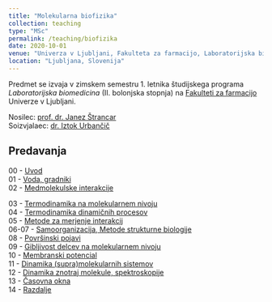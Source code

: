 ```yaml
---
title: "Molekularna biofizika"
collection: teaching
type: "MSc"
permalink: /teaching/biofizika
date: 2020-10-01
venue: "Univerza v Ljubljani, Fakulteta za farmacijo, Laboratorijska biomedicina"
location: "Ljubljana, Slovenija"
---
```


Predmet se izvaja v zimskem semestru 1. letnika študijskega programa *Laboratorijska biomedicina* (II. bolonjska stopnja) na [Fakulteti za farmacijo](http://www.ffa.uni-lj.si) Univerze v Ljubljani.  

Nosilec: [prof. dr. Janez Štrancar](/team/StrancarJanez)  
Soizvjalaec: [dr. Iztok Urbančič](/team/UrbancicIztok)

Predavanja
----
00 - [Uvod](/files/teaching/biofizika/2021/00_uvod.pdf)  
01 - [Voda, gradniki](/files/teaching/biofizika/2021/01_voda-gradniki.pdf)  
02 - [Medmolekulske interakcije](/files/teaching/biofizika/2021/02_interakcije.pdf)  
<!-- 01 - [Uvod, voda, gradniki](/files/teaching/biofizika/2020/01-MolBiof-UVOD_voda_gradniki.pdf)  
02 - [Medmolekulske interakcije](/files/teaching/biofizika/2020/02-MolBiof-MedMolInterakcije.pdf)   -->
03 - [Termodinamika na molekularnem nivoju](/files/teaching/biofizika/2020/03-MolBiof-Termodinamika.pdf)  
04 - [Termodinamika dinamičnih procesov](/files/teaching/biofizika/2020/04-MolBiof-TermodinamikaDinamicnihProcesov.pdf)  
05 - [Metode za merjenje interakcij](/files/teaching/biofizika/2020/05-MolBiof-SpecificneInterakcije.pdf)  
06-07 - [Samoorganizacija, Metode strukturne biologije](/files/teaching/biofizika/2020/06-07-MolBiof-Samoorganizacija.pdf)  
08 - [Površinski pojavi ](/files/teaching/biofizika/2020/08-MolBiof-PovrsinskiPojavi.pdf)  
09 - [Gibljivost delcev na molekularnem nivoju](/files/teaching/biofizika/2020/09-MolBiof-Gibljivost.pdf)  
10 - [Membranski potencial](/files/teaching/biofizika/2020/10-MolBiof-MembranskiPotencial.pdf)   
11 - [Dinamika (supra)molekularnih sistemov](/files/teaching/biofizika/2020/11-MolBiof-DinamikaSupramolekularnihSistemov.pdf)  
12 - [Dinamika znotraj molekule, spektroskopije](/files/teaching/biofizika/2020/12-MolBiof-IntramolekularnaGibanja.pdf)  
13 - [Časovna okna](/files/teaching/biofizika/2020/13-MolBiof-CasovnaOkna.pdf)  
14 - [Razdalje](/files/teaching/biofizika/2020/14-MolBiof-Razdalje.pdf)  

<!-- 
Vaje
======
[Povzetek vaj](/files/teaching/biofizika/vaje_mol_biofiz)

Izpiti
====== -->